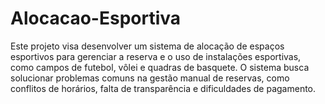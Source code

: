 # Alocacao-Esportiva
Este projeto visa desenvolver um sistema de alocação de espaços esportivos para gerenciar a reserva e o uso de instalações esportivas, como campos de futebol, vôlei e quadras de basquete. O sistema busca solucionar problemas comuns na gestão manual de reservas, como conflitos de horários, falta de transparência e dificuldades de pagamento.
